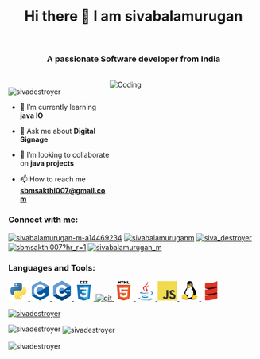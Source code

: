 

<!--
**sivadestroyer/sivadestroyer** is a ✨ _special_ ✨ repository because its `README.md` (this file) appears on your GitHub profile.

Here are some ideas to get you started:

- 🔭 I’m currently working on ...
- 🌱 I’m currently learning ...
- 👯 I’m looking to collaborate on ...
- 🤔 I’m looking for help with ...
- 💬 Ask me about ...
- 📫 How to reach me: ...
- 😄 Pronouns: ...
- ⚡ Fun fact: ...
-->
<h1 align="center">Hi there 👋 I am sivabalamurugan </h1>
</br>
<h3 align="center">A passionate Software developer from India</h3>
</br>
<img align="right" alt="Coding" width="300" height="300" src="https://img.freepik.com/free-vector/hacker-operating-laptop-cartoon-icon-illustration-technology-icon-concept-isolated-flat-cartoon-style_138676-2387.jpg?w=740&t=st=1688717707~exp=1688718307~hmac=4b8b6d4ee3b01947ca43c9687c4ad7f9e8289c2b7e373758bb04290033946d3e">

<p align="left"> <img src="https://komarev.com/ghpvc/?username=sivadestroyer&label=Profile%20views&color=0e75b6&style=flat" alt="sivadestroyer" /> </p>

- 🌱 I’m currently learning **java IO**

- 💬 Ask me about **Digital Signage**
  
- 👯 I’m looking to collaborate on **java projects**

- 📫 How to reach me **sbmsakthi007@gmail.com**



<h3 align="left">Connect with me:</h3>
<p align="left">
<a href="https://linkedin.com/in/sivabalamurugan-m-a14469234" target="blank"><img align="center" src="https://raw.githubusercontent.com/rahuldkjain/github-profile-readme-generator/master/src/images/icons/Social/linked-in-alt.svg" alt="sivabalamurugan-m-a14469234" height="30" width="40" /></a>
<a href="https://instagram.com/sivabalamuruganm" target="blank"><img align="center" src="https://raw.githubusercontent.com/rahuldkjain/github-profile-readme-generator/master/src/images/icons/Social/instagram.svg" alt="sivabalamuruganm" height="30" width="40" /></a>
<a href="https://www.codechef.com/users/siva_destroyer" target="blank"><img align="center" src="https://cdn.jsdelivr.net/npm/simple-icons@3.1.0/icons/codechef.svg" alt="siva_destroyer" height="30" width="40" /></a>
<a href="https://www.hackerrank.com/sbmsakthi007?hr_r=1" target="blank"><img align="center" src="https://raw.githubusercontent.com/rahuldkjain/github-profile-readme-generator/master/src/images/icons/Social/hackerrank.svg" alt="sbmsakthi007?hr_r=1" height="30" width="40" /></a>
<a href="https://www.leetcode.com/sivabalamurugan_m" target="blank"><img align="center" src="https://raw.githubusercontent.com/rahuldkjain/github-profile-readme-generator/master/src/images/icons/Social/leet-code.svg" alt="sivabalamurugan_m" height="30" width="40" /></a>

</p>

<h3 align="left">Languages and Tools:</h3>
<p align="left"> <a href="https://www.python.org" target="_blank" rel="noreferrer"> <img src="https://raw.githubusercontent.com/devicons/devicon/master/icons/python/python-original.svg" alt="python" width="40" height="40"/> </a> <a href="https://www.cprogramming.com/" target="_blank" rel="noreferrer"> <img src="https://raw.githubusercontent.com/devicons/devicon/master/icons/c/c-original.svg" alt="c" width="40" height="40"/> </a> <a href="https://www.w3schools.com/cpp/" target="_blank" rel="noreferrer"> <img src="https://raw.githubusercontent.com/devicons/devicon/master/icons/cplusplus/cplusplus-original.svg" alt="cplusplus" width="40" height="40"/> </a> <a href="https://www.w3schools.com/css/" target="_blank" rel="noreferrer"> <img src="https://raw.githubusercontent.com/devicons/devicon/master/icons/css3/css3-original-wordmark.svg" alt="css3" width="40" height="40"/> </a> <a href="https://git-scm.com/" target="_blank" rel="noreferrer"> <img src="https://www.vectorlogo.zone/logos/git-scm/git-scm-icon.svg" alt="git" width="40" height="40"/> </a> <a href="https://www.w3.org/html/" target="_blank" rel="noreferrer"> <img src="https://raw.githubusercontent.com/devicons/devicon/master/icons/html5/html5-original-wordmark.svg" alt="html5" width="40" height="40"/> </a> <a href="https://www.java.com" target="_blank" rel="noreferrer"> <img src="https://raw.githubusercontent.com/devicons/devicon/master/icons/java/java-original.svg" alt="java" width="40" height="40"/> </a> <a href="https://developer.mozilla.org/en-US/docs/Web/JavaScript" target="_blank" rel="noreferrer"> <img src="https://raw.githubusercontent.com/devicons/devicon/master/icons/javascript/javascript-original.svg" alt="javascript" width="40" height="40"/> </a> <a href="https://www.linux.org/" target="_blank" rel="noreferrer"> <img src="https://raw.githubusercontent.com/devicons/devicon/master/icons/linux/linux-original.svg" alt="linux" width="40" height="40"/> </a>  <a href="https://www.scala-lang.org" target="_blank" rel="noreferrer"> <img src="https://raw.githubusercontent.com/devicons/devicon/master/icons/scala/scala-original.svg" alt="scala" width="40" height="40"/> </a> </p>
  <p align="left"> <a href="https://github.com/ryo-ma/github-profile-trophy"><img src="https://github-profile-trophy.vercel.app/?username=sivadestroyer" alt="sivadestroyer" /></a> </p>

<p><img align="left" src="https://github-readme-stats.vercel.app/api/top-langs?username=sivadestroyer&show_icons=true&locale=en&layout=compact" alt="sivadestroyer" /></p>

<p>&nbsp;<img align="center" src="https://github-readme-stats.vercel.app/api?username=sivadestroyer&show_icons=true&locale=en" alt="sivadestroyer" /></p>

<p><img align="center" src="https://github-readme-streak-stats.herokuapp.com/?user=sivadestroyer&" alt="sivadestroyer" /></p>
